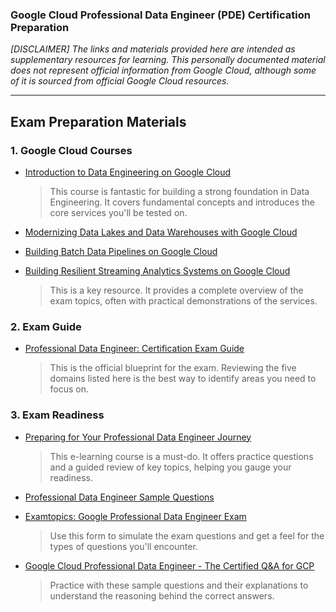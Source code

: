 ### Google Cloud Professional Data Engineer (PDE) Certification Preparation

_[DISCLAIMER] The links and materials provided here are intended as supplementary resources for learning. This personally documented material does not represent official information from Google Cloud, although some of it is sourced from official Google Cloud resources._

---
## Exam Preparation Materials
### 1. Google Cloud Courses
- [Introduction to Data Engineering on Google Cloud](https://www.cloudskillsboost.google/paths/16/course_templates/1157)
  > This course is fantastic for building a strong foundation in Data Engineering. It covers fundamental concepts and introduces the core services you'll be tested on.

- [Modernizing Data Lakes and Data Warehouses with Google Cloud](https://www.cloudskillsboost.google/paths/16/course_templates/54)
- [Building Batch Data Pipelines on Google Cloud](https://www.cloudskillsboost.google/paths/16/course_templates/53)
- [Building Resilient Streaming Analytics Systems on Google Cloud](https://www.cloudskillsboost.google/paths/16/course_templates/52)
  > This is a key resource. It provides a complete overview of the exam topics, often with practical demonstrations of the services.

### 2. Exam Guide
- [Professional Data Engineer: Certification Exam Guide](https://services.google.com/fh/files/misc/professional_data_engineer_exam_guide_english.pdf)
  > This is the official blueprint for the exam. Reviewing the five domains listed here is the best way to identify areas you need to focus on.

### 3. Exam Readiness
- [Preparing for Your Professional Data Engineer Journey](https://www.cloudskillsboost.google/paths/16/course_templates/72)
  > This e-learning course is a must-do. It offers practice questions and a guided review of key topics, helping you gauge your readiness.

- [Professional Data Engineer Sample Questions](https://docs.google.com/forms/d/e/1FAIpQLSfkWEzBCP0wQ09ZuFm7G2_4qtkYbfmk_0getojdnPdCYmq37Q/viewform?pli=1)
- [Examtopics: Google Professional Data Engineer Exam](https://www.examtopics.com/exams/google/professional-data-engineer/)
  > Use this form to simulate the exam questions and get a feel for the types of questions you'll encounter.

- [Google Cloud Professional Data Engineer - The Certified Q&A for GCP](https://www.youtube.com/watch?v=7UOX2R-xf8I&list=PLQMsfKRZZviSLraRoqXulcMKFvIXQkHdA&ab_channel=AwesomeGCP)
  > Practice with these sample questions and their explanations to understand the reasoning behind the correct answers.
